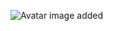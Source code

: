 ![Avatar image added](http://www.goodmorningimagesdownload.com/wp-content/uploads/2019/12/Profile-Picture-4.jpg)
